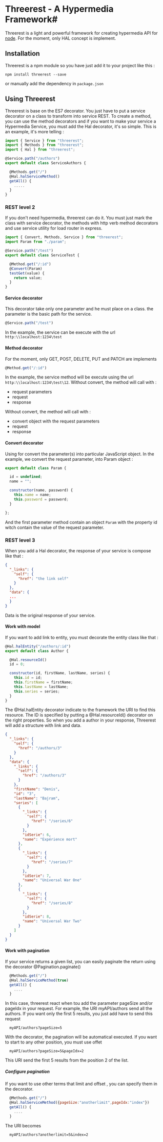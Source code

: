 # Threerest -  A Hypermedia Framework#

  Threerest is a light and powerful framework for creating hypermedia API for [node](http://nodejs.org). For the moment, only HAL concept is implement.

## Installation

  Threerest is a npm module so you have just add it to your project like this :
  ```
  npm install threerest --save
  ```
  or manually add the dependency in ```package.json```

## Using Threerest

  Threerest is base on the ES7 decorator. You just have to put a service decorator on a class to transform into service REST. To create a method, you can use the method decorators and if you want to make your service a Hypermedia Service, you must add the Hal decorator, it's so simple. This is an example, it's more telling :

  ```javascript
  import { Service } from "threerest";
  import { Methods } from "threerest";
  import { Hal } from "threerest";

  @Service.path("/authors")
  export default class ServiceAuthors {

    @Methods.get("/")
    @Hal.halServiceMethod()
    getAll() {
      .....
    }
  }
  ```

### REST level 2

If you don't need hypermedia, threerest can do it. You must just mark the class with service decorator, the methods with http verb method decorators and use service utility for load router in express.

```javascript
import { Convert, Methods, Service } from "threerest";
import Param from "./param";

@Service.path("/test")
export default class ServiceTest {

  @Method.get("/:id")
  @Convert(Param)
  testGet(value) {
    return value;
  }
}
```

#### Service decorator

This decorator take only one parameter and he must place on a class. the parameter is the basic path for the service.
```javascript
@Service.path("/test")
```
In the example, the service can be execute with the  url ``` http:\\localhost:1234\test ```

#### Method decorator

For the moment, only GET, POST, DELETE, PUT and PATCH are implements
```javascript
@Method.get("/:id")
```
In the example, the service method will be execute using the  url ``` http:\\localhost:1234\test\12 ```. Without convert, the method will call with :
+ request parameters
+ request
+ response

Without convert, the method will call with :
+ convert object with the request parameters
+ request
+ response

#### Convert decorator

Using for convert the parameter(s) into particular JavaScript object.
In the example, we convert the request parameter, into Param object :

```javascript
export default class Param {

  id = undefined;
  name = "";

  constructor(name, password) {
    this.name = name;
    this.password = password;
  }

};
```
And the first parameter method contain an object ```Param``` with the property id witch contain the value of the request parameter.

### REST level 3

  When you add a Hal decorator, the response of your service is compose like that :
  ```json
  {
    "_links": {
      "self": {
        "href": "the link self"
      }
    },
    "data": {
    ...
    }
  }
  ```
  Data is the original response of your service.

#### Work with model

If you want to add link to entity, you must decorate the entity class like that :
```javascript
@Hal.halEntity("/authors/:id")
export default class Author {

  @Hal.resourceId()
  id = 0;

  constructor(id, firstName, lastName, series) {
    this.id = id;
    this.firstName = firstName;
    this.lastName = lastName;
    this.series = series;
  }
}
```
The @Hal.halEntity decorator indicate to the framework the URI to find this resource. The ID is specified by putting a @Hal.resourceId() decorator on the right properties.
So when you add a author in your response, Threerest will add a structure with link and data.
```json
{
  "_links": {
    "self": {
      "href": "/authors/3"
    }
  },
  "data": {
    "_links": {
      "self": {
        "href": "/authors/3"
      }
    },
    "firstName": "Denis",
    "id": "3",
    "lastName": "Bajram",
    "series": [
      {
        "_links": {
          "self": {
            "href": "/series/6"
          }
        },
        "idSerie": 6,
        "name": "Expérience mort"
      },
      {
        "_links": {
          "self": {
            "href": "/series/7"
          }
        },
        "idSerie": 7,
        "name": "Universal War One"
      },
      {
        "_links": {
          "self": {
            "href": "/series/8"
          }
        },
        "idSerie": 8,
        "name": "Universal War Two"
      }
    ]
  }
}
```

#### Work with pagination

If your service returns a given list, you can easily paginate the return using the decorator @Pagination.paginate()
```javascript
  @Methods.get("/")
  @Hal.halServiceMethod(true)
  getAll() {
    ....
  }
```
In this case, threerest react when tou add the parameter pageSize and/or pageIdx in your request. For example, the URI myAPI/authors send all the authors. If you want only the first 5 results, you just add have to send this request
```
  myAPI/authors?pageSize=5
```
With the decorator, the pagination will be automatical executed.
If you want to start to any other position, you must use offet
```
  myAPI/authors?pageSize=5&pageIdx=2
```
This URI send the first 5 results from the position 2 of the list.

##### Configure pagination

If you want to use other terms that limit and offset , you can specify them in the decorator.

```javascript
  @Methods.get("/")
  @Hal.halServiceMethod({pageSize:"anotherlimit",pageIdx:"index"})
  getAll() {
    ....
  }
```

The URI becomes
```
  myAPI/authors?anotherlimit=5&index=2
```
